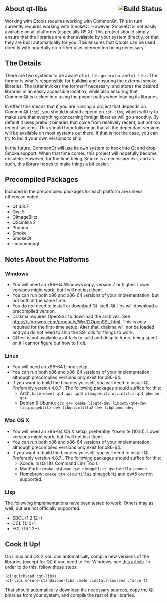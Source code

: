 ## About qt-libs <a href="https://travis-ci.org/Shinmera/qt-libs"><img src="https://travis-ci.org/Shinmera/qt-libs.svg?branch=master" alt="Build Status" align="right" /></a>
Working with Qtools requires working with CommonQt. This in turn currently requires working with SmokeQt. However, SmokeQt is not easily available on all platforms (especially OS X). This project should simply ensure that the libraries are either available by your system directly, or that they are built automatically for you. This ensures that Qtools can be used directly with hopefully no further user intervention being necessary.

## The Details
There are two systems to be aware of: `qt-lib-generator` and `qt-libs`. The former is what's responsible for building and ensuring the external smoke libraries. The latter invokes the former if necessary, and stores the desired libraries in an easily accessible location, while also ensuring that CommonQt is tricked into using the proper paths when loading its libraries.

In effect this means that if you are running a project that depends on CommonQt (`:qt`), you should instead depend on `:qt-libs`, which will try to make sure that everything concerning foreign libraries will go smoothly. By default it uses prebuilt binaries that come from relatively recent, but not too recent systems. This should hopefully mean that all the dependant versions will be available on most systems out there. If that is not the case, you can try to build your own versions to ship.

In the future, CommonQt will use its own system to hook into Qt and drop Smoke support. When that time comes, this project will hopefully become obsolete. However, for the time being, Smoke is a necessary evil, and as such, this library hopes to make things a bit easier.

## Precompiled Packages
Included in the precompiled packages for each platform are unless otherwise noted:

* Qt 4.8.7
* Qwt 5
* QImageBlitz
* QScintilla 2
* Phonon
* Smoke
* SmokeQt
* libcommonqt

## Notes About the Platforms
### Windows

* You will need an x86-64 Windows copy, version 7 or higher. Lower versions might work, but I will not test them.
* You can run both x86 and x86-64 versions of your implementation, but not both at the same time.
* You do *not* need to install or download Qt itself. Qt-libs will download a precompiled version.
* Drakma requires OpenSSL to download the archives. See <https://slproweb.com/products/Win32OpenSSL.html>. This is only required for the first-time setup. After that, drakma will not be loaded and you do not need to ship the SSL dlls for things to work.
* QtTest is not available as it fails to build and despite hours being spent on it I cannot figure out how to fix it.

### Linux

* You will need an x86-64 Linux setup.
* You can run both x86 and x86-64 versions of your implementation, although precompiled versions only exist for x86-64.
* If you want to build the binaries yourself, you will need to install Qt. Preferably version 4.8.7 . The following packages should suffice for this:
  * Arch: `base-devel qt4 qwt qwt5 qimageblitz qscintilla-qt4 phonon-qt4`
  * Debian & Ubuntu: `gcc g++ cmake libqt4-dev libqwt5-qt4-dev libqimageblitz-dev libqscintilla2-dev libphonon-dev`

### Mac OS X

* You will need an x86-64 OS X setup, preferably Yosemite (10.10). Lower versions might work, but I will not test them.
* You can run both x86 and x86-64 versions of your implementation, although precompiled versions only exist for x86-64.
* If you want to build the binaries yourself, you will need to install Qt. Preferably version 4.8.7 . The following packages should suffice for this:
  * Xcode: Install its Command Line Tools
  * MacPorts: `cmake qt4-mac qwt qimageblitz qscintilla phonon`
  * Homebrew: `cmake qt4 qscintilla2` qimageblitz and qwt5 are not supported.

### Lisp
The following implementations have been tested to work. Others may as well, but are not officially supported.

* SBCL (1.2.12+)
* CCL (1.10+)
* ECL (16.1.2+)

## Cook It Up!
On Linux and OS X you can automatically compile new versions of the libraries (except for Qt) if you need to. For Windows, see [this article](https://blog.tymoon.eu/article/323). In order to do this, follow these steps:

    (ql:quickload :qt-libs)
    (qt-libs:ensure-standalone-libs :mode :install-sources :force T)

That should automatically download the necessary sources, copy the Qt binaries from your system, and compile the rest of the libraries.
